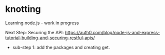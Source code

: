 # knotting

Learning node.js - work in progress

Next Step: Securing the API: <https://auth0.com/blog/node-js-and-express-tutorial-building-and-securing-restful-apis/>

- sub-step 1: add the packages and creating get.

